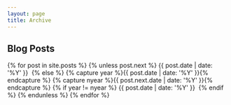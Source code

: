 ```yaml
---
layout: page
title: Archive
---
```


## Blog Posts

{% for post in site.posts %}
  {% unless post.next %}
    <tr><th>{{ post.date | date: '%Y' }}</th><th>&nbsp;</th></tr>
  {% else %}
    {% capture year %}{{ post.date | date: '%Y' }}{% endcapture %}
    {% capture nyear %}{{ post.next.date | date: '%Y' }}{% endcapture %}
    {% if year != nyear %}
      <tr><th>{{ post.date | date: '%Y' }}</th><th>&nbsp;</th></tr>
    {% endif %}
  {% endunless %}
{% endfor %}
